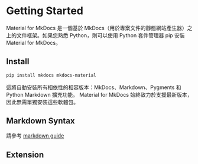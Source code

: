 # Getting Started

Material for MkDocs 是一個基於 MkDocs（用於專案文件的靜態網站產生器）之上的文件框架。如果您熟悉 Python，則可以使用 Python 套件管理器 pip 安裝 Material for MkDocs。

## Install

```bash
pip install mkdocs mkdocs-material
```

這將自動安裝所有相依性的相容版本：MkDocs、Markdown、Pygments 和 Python Markdown 擴充功能。 Material for MkDocs 始終致力於支援最新版本，因此無需單獨安裝這些軟體包。

## Markdown Syntax

請參考 [markdown guide](https://www.markdownguide.org/basic-syntax/)

## Extension
